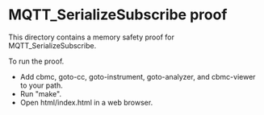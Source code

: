 MQTT_SerializeSubscribe proof
==============

This directory contains a memory safety proof for MQTT_SerializeSubscribe.

To run the proof.
* Add cbmc, goto-cc, goto-instrument, goto-analyzer, and cbmc-viewer
  to your path.
* Run "make".
* Open html/index.html in a web browser.
